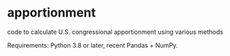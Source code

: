 # apportionment
code to calculate U.S. congressional apportionment using various methods

Requirements: Python 3.8 or later, recent Pandas + NumPy.
